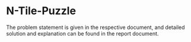 # N-Tile-Puzzle

The problem statement is given in the respective document, and detailed solution and explanation can be found in the report document.
